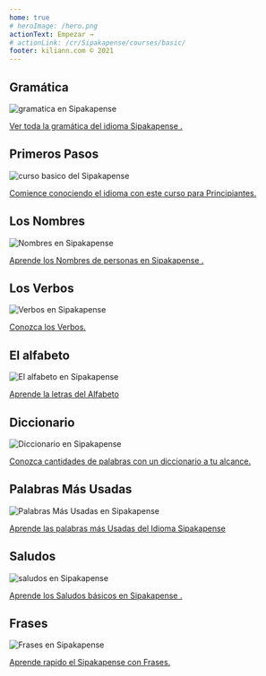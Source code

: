 ```yaml
---
home: true
# heroImage: /hero.png
actionText: Empezar →
# actionLink: /cr/Sipakapense/courses/basic/
footer: kiliann.com © 2021 
---
```


<div class="features">
  <div class="feature">
    <h2>Gramática </h2>
    <img src="/home/grammar.jpg" alt="gramatica en Sipakapense	">
    <p><a href="/gt/qum/grammar/guide/">Ver toda la gramática del idioma Sipakapense	.</a></p>
  </div>
  <div class="feature">
    <h2>Primeros Pasos</h2>
    <img src="/home/courses.jpg" alt="curso basico del Sipakapense	">
    <p><a href="/gt/qum/courses/basic/">Comience conociendo el idioma con este curso para Principiantes.</a></p>
  </div>
  <div class="feature">
    <h2>Los Nombres</h2>
    <img src="/home/people.jpg" alt="Nombres en Sipakapense	">
    <p><a href="/gt/qum/vocabulary/people/">Aprende los Nombres de personas en Sipakapense	.</a></p>
  </div>
   <div class="feature">
    <h2>Los Verbos </h2>
    <img src="/home/verbs.png" alt="Verbos en Sipakapense	">
    <p><a href="/gt/qum/grammar/verbs/">Conozca los Verbos.</a></p>
  </div>
  <div class="feature">
    <h2>El alfabeto</h2>
    <img src="/home/alphabet.jpg" alt="El alfabeto en Sipakapense	">
    <p><a href="/gt/qum/grammar/alphabet/">Aprende la letras del Alfabeto</a></p>
  </div>
     <div class="feature">
    <h2>Diccionario</h2>
    <img src="/home/dictionary.jpg" alt="Diccionario en Sipakapense	">
    <p><a href="/gt/qum/dictionary/">Conozca cantidades de palabras con un diccionario a tu alcance.</a></p>
  </div>
  <div class="feature">
    <h2>Palabras Más Usadas</h2>
    <img src="/home/more_used.jpg" alt="Palabras Más Usadas en Sipakapense	">
    <p><a href="/gt/qum/vocabulary/more_used/">Aprende las palabras más Usadas del Idioma Sipakapense	</a></p>
  </div>
    <div class="feature">
    <h2>Saludos</h2>
    <img src="/home/greetings.jpg" alt="saludos en Sipakapense	">
    <p><a href="/gt/qum/vocabulary/greetings/">Aprende los Saludos básicos en Sipakapense	.</a></p>
  </div>
   <div class="feature">
    <h2>Frases</h2>
    <img src="/home/phrases.jpg" alt="Frases en Sipakapense	">
    <p><a href="/gt/qum/vocabulary/phrases/">Aprende rapido el Sipakapense	 con Frases.</a></p>
  </div>
</div>

<!-- <counter/> -->